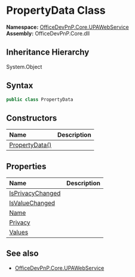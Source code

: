 # PropertyData Class
  

**Namespace:** [OfficeDevPnP.Core.UPAWebService](OfficeDevPnP.Core.UPAWebService.md)  
**Assembly:** OfficeDevPnP.Core.dll  
## Inheritance Hierarchy
System.Object  
## Syntax
```C#
public class PropertyData
```
## Constructors
|**Name**|**Description**|
|:-----|:-----|
| [PropertyData()](OfficeDevPnP.Core.UPAWebService.PropertyData.ctor1.md) |  
## Properties
|**Name**|**Description**|
|:-----|:-----|
| [IsPrivacyChanged](OfficeDevPnP.Core.UPAWebService.PropertyData.IsPrivacyChanged.md) | 
| [IsValueChanged](OfficeDevPnP.Core.UPAWebService.PropertyData.IsValueChanged.md) | 
| [Name](OfficeDevPnP.Core.UPAWebService.PropertyData.Name.md) | 
| [Privacy](OfficeDevPnP.Core.UPAWebService.PropertyData.Privacy.md) | 
| [Values](OfficeDevPnP.Core.UPAWebService.PropertyData.Values.md) | 
## See also
- [OfficeDevPnP.Core.UPAWebService](OfficeDevPnP.Core.UPAWebService.md)
